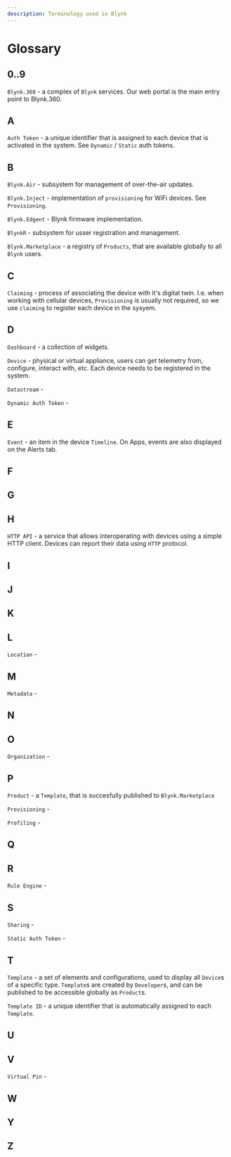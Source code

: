 ```yaml
---
description: Terminology used in Blynk
---
```


# Glossary

## 0..9

`Blynk.360` - a complex of `Blynk` services. Our web portal is the main entry point to Blynk.360.

## A

`Auth Token` - a unique identifier that is assigned to each device that is activated in the system. See `Dynamic` / `Static` auth tokens.

## B

`Blynk.Air` - subsystem for management of over-the-air updates.

`Blynk.Inject` - implementation of `provisioning` for WiFi devices. See `Provisioning`.

`Blynk.Edgent` - Blynk firmware implementation.

`BlynkR` - subsystem for usser registration and management.

`Blynk.Marketplace` - a registry of `Products`, that are available globally to all `Blynk` users.

## C

`Claiming` - process of associating the device with it's digital twin. I.e. when working with cellular devices, `Provisioning` is usually not required, so we use `claiming` to register each device in the sysyem.

## D

`Dashboard` - a collection of widgets.

`Device` - physical or virtual appliance, users can get telemetry from, configure, interact with, etc. Each device needs to be registered in the system.

`Datastream` -

`Dynamic Auth Token` -

## E

`Event` - an item in the device `Timeline`. On Apps, events are also displayed on the Alerts tab.

## F

## G

## H

`HTTP API` - a service that allows interoperating with devices using a simple HTTP client. Devices can report their data using `HTTP` protocol.

## I

## J

## K

## L

`Location` - 

## M

`Metadata` -

## N

## O

`Organization` - 

## P

`Product` - a `Template`, that is succesfully published to `Blynk.Marketplace`

`Provisioning` -

`Profiling` -

## Q

## R

`Rule Engine` - 

## S

`Sharing` - 

`Static Auth Token` -

## T

`Template` - a set of elements and configurations, used to display all `Device`s of a specific type. `Template`s are created by `Developer`s, and can be published to be accessible globally as `Product`s.

`Template ID` - a unique identifier that is automatically assigned to each `Template`.

## U

## V

`Virtual Pin` -

## W

## Y

## Z

